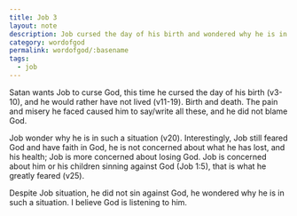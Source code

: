 ```yaml
---
title: Job 3
layout: note
description: Job cursed the day of his birth and wondered why he is in such a situation
category: wordofgod
permalink: wordofgod/:basename
tags:
  - job
---
```


Satan wants Job to curse God, this time he cursed the day of his birth (v3-10), and he would rather have not lived (v11-19). Birth and death. The pain and misery he faced caused him to say/write all these, and he did not blame God.

Job wonder why he is in such a situation (v20). Interestingly, Job still feared God and have faith in God, he is not concerned about what he has lost, and his health; Job is more concerned about losing God. Job is concerned about him or his children sinning against God (Job 1:5), that is what he greatly feared (v25).

Despite Job situation, he did not sin against God, he wondered why he is in such a situation. I believe God is listening to him.
